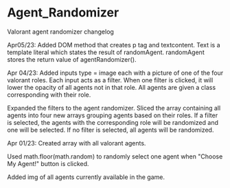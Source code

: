 # Agent_Randomizer
Valorant agent randomizer changelog

Apr05/23: Added DOM method that creates p tag and textcontent. Text is a template literal which states the result of randomAgent. randomAgent stores the return value of agentRandomizer().

Apr 04/23: Added inputs type = image each with a picture of one of the four valorant roles. Each input acts as a filter. When one filter is clicked, it will lower the opacity of all agents not in that role. All agents are given a class corresponding with their role.

Expanded the filters to the agent randomizer. Sliced the array containing all agents into four new arrays grouping agents based on their roles. If a filter is selected, the agents with the corresponding role will be randomized and one will be selected. If no filter is selected, all agents will be randomized. 

Apr 01/23: Created array with all valorant agents.

Used math.floor(math.random) to randomly select one agent when "Choose My Agent!" button is clicked.

Added img of all agents currently available in the game.
